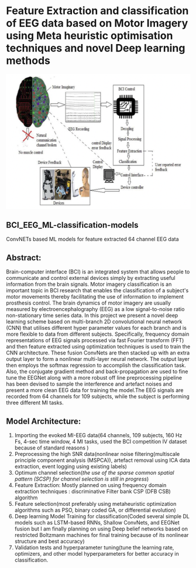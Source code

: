 # Feature Extraction and classification of EEG data based on Motor Imagery using Meta heuristic optimisation techniques and novel Deep learning methods
![Model Overview](EEG_BCI_overview.png)

## BCI_EEG_ML-classification-models
 ConvNETs based ML models for feature extracted 64 channel EEG data


## Abstract:
<p>Brain-computer interface (BCI) is an integrated system that allows people to communicate  and control external devices simply by extracting useful information from the brain signals. Motor imagery classification is an important topic in BCI research that enables the classification of a subject's motor movements thereby facilitating the use of information to implement prosthesis control. The brain dynamics of motor imagery are usually measured by electroencephalography (EEG) as a low signal-to-noise ratio non-stationary time series data. In this project we  present a novel deep learning scheme based on multi-branch 2D convolutional neural network (CNN) that utilises different hyper parameter values for each branch and is more flexible to data from different subjects. Specifically, frequency domain representations of EEG signals processed via fast Fourier transform (FFT) and then feature extracted using optimization techniques is used to train the CNN architecture. These fusion ConvNets are then stacked up with an extra output layer to form a nonlinear multi-layer neural network. The output layer then employs the softmax regression to accomplish the classification task. Also, the conjugate gradient method and back-propagation are used to fine tune the EEGNet along with a more robust off line preprocessing pipeline has been devised to sample the interference and artefact noises and present a more clean EEG data for training the model.The EEG signals are recorded from 64 channels for 109 subjects, while the subject is performing three different MI tasks.
</p>

## Model Architecture:
1. Importing the evoked MI-EEG data(64 channels, 109 subjects, 160 Hz Fs, 4-sec time window, 4 MI tasks, used the BCI competition IV dataset because of standard reasons )
2. Preprocessing the high SNR data(nonlinear noise filtering(multiscale principle component analysis (MSPCA)), artefact removal using ICA data extraction, event logging using existing labels)
3. Optimum channel selection(*the use of the sparse common spatial pattern (SCSP) for channel selection is still in progress*)
4. Feature Extraction: Mostly planned on using frequency domain extraction techniques :  discriminative Filter bank CSP (DFB CSB) algorithm
5. Feature selection(most preferably using metaheuristic optimization algorithms such as PSO, binary coded GA, or differential evolution)
6. Deep learning Model Training for classification(Coded several simple DL models such as LSTM-based RNNs, Shallow ConvNets, and EEGNet fusion but I am finally planning on using Deep belief networks based on restricted Boltzmann machines for final training because of its nonlinear structure and best accuracy)
7. Validation tests and hyperparameter tuning(tune the learning rate, optimizers, and other model hyperparameters for better accuracy in classification.
